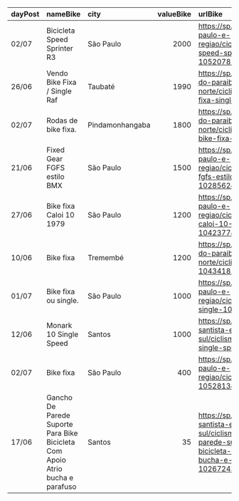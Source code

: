 | dayPost   | nameBike                                                                      | city            |   valueBike | urlBike                                                                                                                                                |
|:----------|:------------------------------------------------------------------------------|:----------------|------------:|:-------------------------------------------------------------------------------------------------------------------------------------------------------|
| 02/07     | Bicicleta Speed Sprinter R3                                                   | São Paulo       |        2000 | https://sp.olx.com.br/sao-paulo-e-regiao/ciclismo/bicicleta-speed-sprinter-r3-1052078151                                                               |
| 26/06     | Vendo Bike Fixa / Single Raf                                                  | Taubaté         |        1990 | https://sp.olx.com.br/vale-do-paraiba-e-litoral-norte/ciclismo/vendo-bike-fixa-single-raf-1050270363                                                   |
| 02/07     | Rodas de bike fixa.                                                           | Pindamonhangaba |        1800 | https://sp.olx.com.br/vale-do-paraiba-e-litoral-norte/ciclismo/rodas-de-bike-fixa-1048267190                                                           |
| 21/06     | Fixed Gear FGFS estilo BMX                                                    | São Paulo       |        1500 | https://sp.olx.com.br/sao-paulo-e-regiao/ciclismo/fixed-gear-fgfs-estilo-bmx-1028562449                                                                |
| 27/06     | Bike fixa Caloi 10 1979                                                       | São Paulo       |        1200 | https://sp.olx.com.br/sao-paulo-e-regiao/ciclismo/bike-fixa-caloi-10-1979-1042377433                                                                   |
| 10/06     | Bike fixa                                                                     | Tremembé        |        1200 | https://sp.olx.com.br/vale-do-paraiba-e-litoral-norte/ciclismo/bike-fixa-1043418146                                                                    |
| 01/07     | Bike fixa ou single.                                                          | São Paulo       |        1000 | https://sp.olx.com.br/sao-paulo-e-regiao/ciclismo/bike-fixa-ou-single-1052512838                                                                       |
| 12/06     | Monark 10 Single Speed                                                        | Santos          |        1000 | https://sp.olx.com.br/baixada-santista-e-litoral-sul/ciclismo/monark-10-single-speed-1044210535                                                        |
| 02/07     | Bike fixa                                                                     | São Paulo       |         400 | https://sp.olx.com.br/sao-paulo-e-regiao/ciclismo/bike-fixa-1052813495                                                                                 |
| 17/06     | Gancho De Parede Suporte Para Bike Bicicleta Com Apoio Atrio bucha e parafuso | Santos          |          35 | https://sp.olx.com.br/baixada-santista-e-litoral-sul/ciclismo/gancho-de-parede-suporte-para-bike-bicicleta-com-apoio-atrio-bucha-e-parafuso-1026724308 |